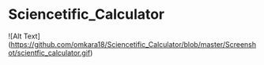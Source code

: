 # Sciencetific_Calculator
![Alt Text]
(https://github.com/omkara18/Sciencetific_Calculator/blob/master/Screenshot/scientfic_calculator.gif)
